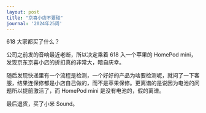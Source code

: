 ```yaml
---
layout: post
title: "京喜小店不要碰"
journal: '2024年25周'
---
```


618 大家都买了什么？

公司之前发的音响最近老断，所以决定乘着 618 入一个苹果的 HomePod mini，发现京东京喜小店的折扣真的非常大，暗自庆幸。

随后发现快递里有一个流程是检测，一个好好的产品为啥要检测呢，就问了一下客服，结果连保修都是小店自己做的，而不是苹果保修。更离谱的是说因为电池的问题所以提前激活了，而 HomePod mini 是没有电池的，假的离谱。

最后退货，买了小米 Sound。
